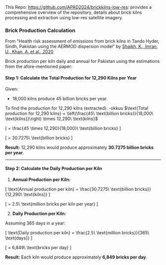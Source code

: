This Repo: https://github.com/APAD2024/brickkilns-low-res: provides a comprehensive overview of the repository, details about brick kilns processing and extraction using low-res satellite imagery. 

### Brick Production Calculation

From "Health risk assessment of emissions from brick kilns in Tando Hyder, Sindh, Pakistan using the AERMOD dispersion model" by [Shaikh, K., Imran, U., Khan, A. et al., 2020](https://rdcu.be/dQtaj)

Brick production per kiln daily and annual for Pakistan using the estimations from the afore-mentioned paper:

#### Step 1: Calculate the Total Production for 12,290 Kilns per Year

Given:
- 18,000 kilns produce 45 billion bricks per year.

To find the production for 12,290 kilns (extracted):
-okkuu
$\text{Total production for 12,290 kilns} = \left(\frac{45\ \text{billion bricks}}{18,000\ \text{kilns}}\right) \times 12,290\ \text{kilns}$


\[
= \frac{45 \times 12,290}{18,000}\ \text{billion bricks}
\]

\[
= 30.7275\ \text{billion bricks}
\]

**Result:** 12,290 kilns would produce approximately **30.7275 billion bricks per year**.

---

#### Step 2: Calculate the Daily Production per Kiln

1. **Annual Production per Kiln:**

\[
\text{Annual production per kiln} = \frac{30.7275\ \text{billion bricks}}{12,290\ \text{kilns}}
\]

\[
= 2.5\ \text{million bricks per kiln per year}
\]

2. **Daily Production per Kiln:**

Assuming 365 days in a year:

\[
\text{Daily production per kiln} = \frac{2.5\ \text{million bricks}}{365\ \text{days}}
\]

\[
= 6,849\ \text{bricks per day}
\]

**Result:** Each kiln would produce approximately **6,849 bricks per day**.



